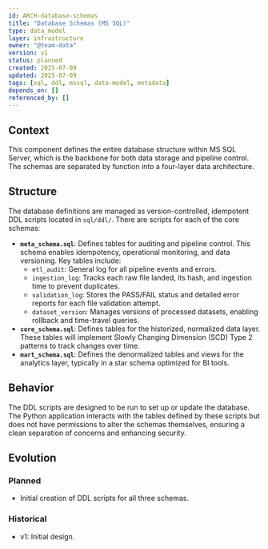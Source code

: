 ```yaml
---
id: ARCH-database-schemas
title: "Database Schemas (MS SQL)"
type: data_model
layer: infrastructure
owner: "@team-data"
version: v1
status: planned
created: 2025-07-09
updated: 2025-07-09
tags: [sql, ddl, mssql, data-model, metadata]
depends_on: []
referenced_by: []
---
```

## Context
This component defines the entire database structure within MS SQL Server, which is the backbone for both data storage and pipeline control. The schemas are separated by function into a four-layer data architecture.

## Structure
The database definitions are managed as version-controlled, idempotent DDL scripts located in `sql/ddl/`. There are scripts for each of the core schemas:
- **`meta_schema.sql`**: Defines tables for auditing and pipeline control. This schema enables idempotency, operational monitoring, and data versioning. Key tables include:
  - `etl_audit`: General log for all pipeline events and errors.
  - `ingestion_log`: Tracks each raw file landed, its hash, and ingestion time to prevent duplicates.
  - `validation_log`: Stores the PASS/FAIL status and detailed error reports for each file validation attempt.
  - `dataset_version`: Manages versions of processed datasets, enabling rollback and time-travel queries.
- **`core_schema.sql`**: Defines tables for the historized, normalized data layer. These tables will implement Slowly Changing Dimension (SCD) Type 2 patterns to track changes over time.
- **`mart_schema.sql`**: Defines the denormalized tables and views for the analytics layer, typically in a star schema optimized for BI tools.

## Behavior
The DDL scripts are designed to be run to set up or update the database. The Python application interacts with the tables defined by these scripts but does not have permissions to alter the schemas themselves, ensuring a clean separation of concerns and enhancing security.

## Evolution
### Planned
- Initial creation of DDL scripts for all three schemas.

### Historical
- v1: Initial design. 
